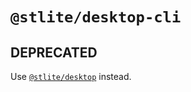 # `@stlite/desktop-cli`

## DEPRECATED

Use [`@stlite/desktop`](https://www.npmjs.com/package/@stlite/desktop) instead.
